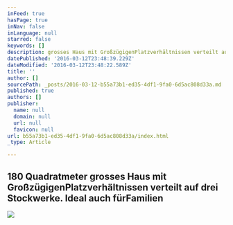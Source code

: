 ```yaml
---
inFeed: true
hasPage: true
inNav: false
inLanguage: null
starred: false
keywords: []
description: grosses Haus mit GroßzügigenPlatzverhältnissen verteilt auf drei Stockwerke. Ideal auch fürFamilien
datePublished: '2016-03-12T23:48:39.229Z'
dateModified: '2016-03-12T23:48:22.589Z'
title: ''
author: []
sourcePath: _posts/2016-03-12-b55a73b1-ed35-4df1-9fa0-6d5ac808d33a.md
published: true
authors: []
publisher:
  name: null
  domain: null
  url: null
  favicon: null
url: b55a73b1-ed35-4df1-9fa0-6d5ac808d33a/index.html
_type: Article

---
```

## 180 Quadratmeter grosses Haus mit GroßzügigenPlatzverhältnissen verteilt auf drei Stockwerke. Ideal auch fürFamilien
![](https://the-grid-user-content.s3-us-west-2.amazonaws.com/f83ceb26-b038-481e-b8c3-94b30bc95796.jpg)